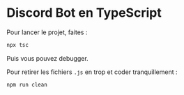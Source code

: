 # Discord Bot en TypeScript

Pour lancer le projet, faites :

```bash
npx tsc
```
Puis vous pouvez debugger.

Pour retirer les fichiers `.js` en trop et coder tranquillement :
```bash
npm run clean
```